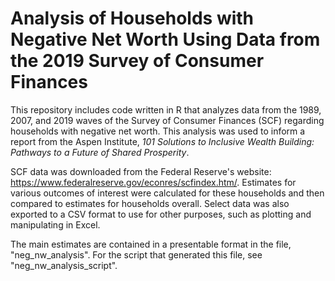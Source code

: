 # Analysis of Households with Negative Net Worth Using Data from the 2019 Survey of Consumer Finances

This repository includes code written in R that analyzes data from the 1989, 2007, and 2019 waves of the Survey of Consumer Finances (SCF) regarding households with negative net worth. This analysis was used to inform a report from the Aspen Institute, _101 Solutions to Inclusive Wealth Building: Pathways to a Future of Shared Prosperity_. 

SCF data was downloaded from the Federal Reserve's website: https://www.federalreserve.gov/econres/scfindex.htm/. Estimates for various outcomes of interest were calculated for these households and then compared to estimates for households overall. Select data was also exported to a CSV format to use for other purposes, such as plotting and manipulating in Excel. 

The main estimates are contained in a presentable format in the file, "neg_nw_analysis". For the script that generated this file, see "neg_nw_analysis_script". 

